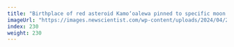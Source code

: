 ```yaml
---
title: "Birthplace of red asteroid Kamo‘oalewa pinned to specific moon crater"
imageUrl: "https://images.newscientist.com/wp-content/uploads/2024/04/25121717/SEI_201250531.jpg?width=788"
index: 230
weight: 230
---
```

